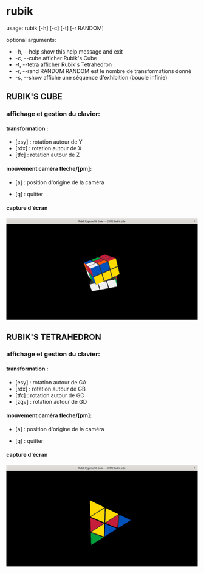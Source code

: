 # rubik

 usage: rubik [-h] [-c] [-t] [-r RANDOM]

 optional arguments:
  - -h, --help                show this help message and exit
  - -c, --cube                afficher Rubik's Cube
  - -t, --tetra               afficher Rubik's Tetrahedron
  - -r, --rand RANDOM         RANDOM est le nombre de transformations donné
  - -s, --show                affiche une séquence d'exhibition (boucle infinie)


##                     RUBIK'S CUBE           
                                
 ### affichage et gestion du clavier:

 #### transformation : 
  - [esy]   : rotation autour de Y 
  - [rdx]   : rotation autour de X 
  - [tfc]   : rotation autour de Z 

 #### mouvement caméra fleche/[pm]:
  - [a]     : position d'origine de la caméra

  - [q]     : quitter

 #### capture d'écran
 
 ![Image du cube](img/capture_cube.png)


##                     RUBIK'S TETRAHEDRON      
                                
 ### affichage et gestion du clavier:

 #### transformation : 
 - [esy]   : rotation autour de GA
 - [rdx]   : rotation autour de GB
 - [tfc]   : rotation autour de GC
 - [zgv]   : rotation autour de GD

 #### mouvement caméra fleche/[pm]:
 - [a]     : position d'origine de la caméra

 - [q]     : quitter

 #### capture d'écran
 
 ![Image du tétraèdre](/img/capture_tetrahedre.png)
